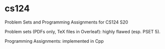 # cs124
Problem Sets and Programming Assignments for CS124 S20

Problem sets (PDFs only, TeX files in Overleaf): highly flawed (esp. PSET 5).

Programming Assignments: implemented in Cpp
